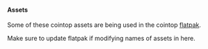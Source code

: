 #### Assets

Some of these cointop assets are being used in the cointop [flatpak](https://github.com/flathub/com.github.miguelmota.Cointop/blob/master/com.github.miguelmota.Cointop.json).

Make sure to update flatpak if modifying names of assets in here.
